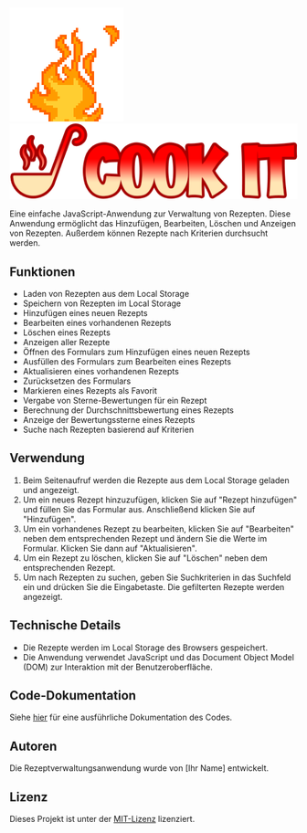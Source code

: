 [![Animation](https://github.com/flow-84/Rezeptbuch-App/raw/main/img/fire.gif)](https://github.com/flow-84/Rezeptbuch-App/raw/main/img/fire.gif)
![Logo](https://github.com/flow-84/Rezeptbuch-App/raw/main/img/Logo-V1.png)

Eine einfache JavaScript-Anwendung zur Verwaltung von Rezepten. Diese Anwendung ermöglicht das Hinzufügen, Bearbeiten, Löschen und Anzeigen von Rezepten. Außerdem können Rezepte nach Kriterien durchsucht werden.

## Funktionen

- Laden von Rezepten aus dem Local Storage
- Speichern von Rezepten im Local Storage
- Hinzufügen eines neuen Rezepts
- Bearbeiten eines vorhandenen Rezepts
- Löschen eines Rezepts
- Anzeigen aller Rezepte
- Öffnen des Formulars zum Hinzufügen eines neuen Rezepts
- Ausfüllen des Formulars zum Bearbeiten eines Rezepts
- Aktualisieren eines vorhandenen Rezepts
- Zurücksetzen des Formulars
- Markieren eines Rezepts als Favorit
- Vergabe von Sterne-Bewertungen für ein Rezept
- Berechnung der Durchschnittsbewertung eines Rezepts
- Anzeige der Bewertungssterne eines Rezepts
- Suche nach Rezepten basierend auf Kriterien

## Verwendung

1. Beim Seitenaufruf werden die Rezepte aus dem Local Storage geladen und angezeigt.
2. Um ein neues Rezept hinzuzufügen, klicken Sie auf "Rezept hinzufügen" und füllen Sie das Formular aus. Anschließend klicken Sie auf "Hinzufügen".
3. Um ein vorhandenes Rezept zu bearbeiten, klicken Sie auf "Bearbeiten" neben dem entsprechenden Rezept und ändern Sie die Werte im Formular. Klicken Sie dann auf "Aktualisieren".
4. Um ein Rezept zu löschen, klicken Sie auf "Löschen" neben dem entsprechenden Rezept.
5. Um nach Rezepten zu suchen, geben Sie Suchkriterien in das Suchfeld ein und drücken Sie die Eingabetaste. Die gefilterten Rezepte werden angezeigt.

## Technische Details

- Die Rezepte werden im Local Storage des Browsers gespeichert.
- Die Anwendung verwendet JavaScript und das Document Object Model (DOM) zur Interaktion mit der Benutzeroberfläche.

## Code-Dokumentation

Siehe [hier](code_documentation.md) für eine ausführliche Dokumentation des Codes.

## Autoren

Die Rezeptverwaltungsanwendung wurde von [Ihr Name] entwickelt.

## Lizenz

Dieses Projekt ist unter der [MIT-Lizenz](LICENSE) lizenziert.
